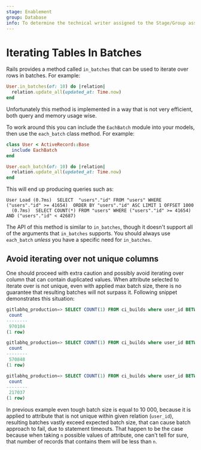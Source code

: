 ```yaml
---
stage: Enablement
group: Database
info: To determine the technical writer assigned to the Stage/Group associated with this page, see https://about.gitlab.com/handbook/engineering/ux/technical-writing/#designated-technical-writers
---
```


# Iterating Tables In Batches

Rails provides a method called `in_batches` that can be used to iterate over
rows in batches. For example:

```ruby
User.in_batches(of: 10) do |relation|
  relation.update_all(updated_at: Time.now)
end
```

Unfortunately this method is implemented in a way that is not very efficient,
both query and memory usage wise.

To work around this you can include the `EachBatch` module into your models,
then use the `each_batch` class method. For example:

```ruby
class User < ActiveRecord::Base
  include EachBatch
end

User.each_batch(of: 10) do |relation|
  relation.update_all(updated_at: Time.now)
end
```

This will end up producing queries such as:

```plaintext
User Load (0.7ms)  SELECT  "users"."id" FROM "users" WHERE ("users"."id" >= 41654)  ORDER BY "users"."id" ASC LIMIT 1 OFFSET 1000
  (0.7ms)  SELECT COUNT(*) FROM "users" WHERE ("users"."id" >= 41654) AND ("users"."id" < 42687)
```

The API of this method is similar to `in_batches`, though it doesn't support
all of the arguments that `in_batches` supports. You should always use
`each_batch` _unless_ you have a specific need for `in_batches`.

## Avoid iterating over not unique columns

One should proceed with extra caution and possibly avoid iterating over column that can contain duplicated values.
When attribute selected to iterate over is not unique, even with applied max batch size, there is no guarantee that resulting batches will not surpass it.
Following snippet demonstrates this situation:

```sql
gitlabhq_production=> SELECT COUNT(1) FROM ci_builds where user_id BETWEEN 1 AND 10000;
 count
--------
 970104
(1 row)

gitlabhq_production=> SELECT COUNT(1) FROM ci_builds where user_id BETWEEN 10000 AND 20000;
 count
--------
 570848
(1 row)

gitlabhq_production=> SELECT COUNT(1) FROM ci_builds where user_id BETWEEN 20000 AND 30000;
 count
--------
 217037
(1 row)
```

In previous example even tough batch size is equal to 10 000, because it is applied to attribute that is not unique within given relation (`user_id`), 
resulting batches vastly exceed expected batch size, that can cause batch approach to fail, due to statement timeouts. That happen to be the case because when taking `n` possible values of attribute, 
one can't tell for sure, that number of records that contains them will be less than `n`.
